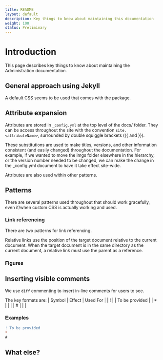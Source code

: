 ```yaml
---
title: README
layout: default
description: Key things to know about maintaining this documentation
weight: 100
status: Preliminary
---
```


# Introduction

This page describes key things to know about maintaining the Administration documentation.


## General approach using Jekyll

A default CSS seems to be used that comes with the package.

## Attribute expansion

Attributes are stored in `_config.yml` at the top level of the docs/ folder.
They can be access throughout the site with the convention `site.<attributeName>`, 
surrounded by double squiggle brackets ({{ and }}).

These substitutions are used to make titles, versions, and other information
consistent (and easily changed) throughout the documentation. 
For example, if we wanted to move the imgs folder elsewhere in the hierarchy,
or the version number needed to be changed, 
we can make the change in the _config.yml document to have it take effect site-wide.

Attributes are also used within other patterns.

## Patterns

There are several patterns used throughout that should work gracefully, 
even if/when custom CSS is actually working and used.

### Link referencing

There are two patterns for link referencing.

Relative links use the position of the target document relative to the current document.
When the target document is in the same directory as the current document, a relative link
must use the parent as a reference.


### Figures


## Inserting visible comments

We use `diff` commenting to insert in-line comments for users to see.

The key formats are:
| Symbol | Effect | Used For |
| ! |   |  To be provided |
| * |   |   |
| # |   |   |

### Examples

```Diff
! To be provided
*
#
```

## What else?



